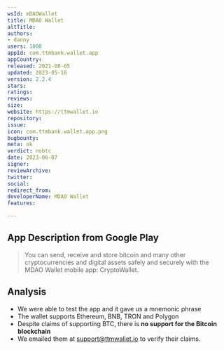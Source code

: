 ```yaml
---
wsId: mDAOWallet
title: MDAO Wallet
altTitle: 
authors:
- danny 
users: 1000
appId: com.ttmbank.wallet.app
appCountry: 
released: 2021-08-05
updated: 2023-05-16
version: 2.2.4
stars: 
ratings: 
reviews: 
size: 
website: https://ttmwallet.io
repository: 
issue: 
icon: com.ttmbank.wallet.app.png
bugbounty: 
meta: ok
verdict: nobtc
date: 2023-06-07
signer: 
reviewArchive: 
twitter: 
social: 
redirect_from: 
developerName: MDAO Wallet
features: 

---
```


## App Description from Google Play 

> You can send, receive and store bitcoin and many other cryptocurrencies and digital assets safely and securely with the MDAO Wallet mobile app: CryptoWallet.

## Analysis 

- We were able to test the app and it gave us a mnemonic phrase
- The wallet supports Ethereum, BNB, TRON and Polygon 
- Despite claims of supporting BTC, there is **no support for the Bitcoin blockchain**
- We emailed them at support@ttmwallet.io to verify their claims.
